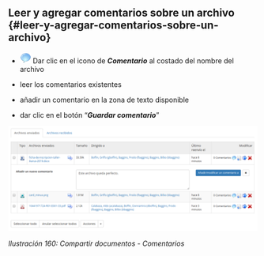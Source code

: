 ## Leer y agregar comentarios sobre un archivo {#leer-y-agregar-comentarios-sobre-un-archivo}

*   ![](../assets/graphics275.png) Dar clic en el icono de _**Comentario**_ al costado del nombre del archivo

*   leer los comentarios existentes

*   añadir un comentario en la zona de texto disponible

*   dar clic en el botón “_**Guardar comentario**_”

![](../assets/images211.png)

*Ilustración 160: Compartir documentos - Comentarios*